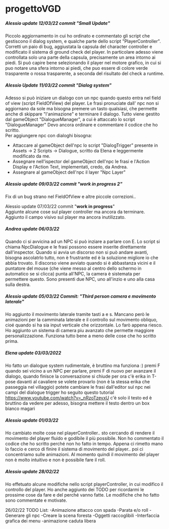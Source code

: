 # progettoVGD

##### Alessio update 12/03/22 commit "**Small Update**"   
Piccolo aggiornamento in cui ho ordinato e commentato gli script che gestiscono il dialog system, e qualche parte dello script "PlayerController".
Corretti un paio di bug, aggiustata la capsula del character controller e modificato il sistema di ground check del player. In particolare adesso viene controllata solo una parte
della capsula, precisamente un area intorno ai piedi. Si può capire bene selezionando il player nel motore grafico, in cui si puo notare una sfera intorno ai piedi, che puo essere di 
colore verde trasparente o rossa trasparente, a seconda del risultato del check a runtime.

##### Alessio Update 11/03/22 commit "**Dialog system**"   
Adesso si può iniziare un dialogo con un npc quando questo entra nel field of view (script FieldOfView) del player.
Le frasi pronuciate dall' npc non si aggiornano da sole ma bisogna premere un tasto qualsiasi, che permette anche di skippare "l'animazione" e terminare il dialogo. 
Tutto viene gestito dal gameObject "DialogueManager", a cui è attaccato lo script "DialogueManager"
Devo ancora ordinare e commentare il codice che ho scritto.   
Per aggiungere npc con dialoghi bisogna:   
- Attaccare al gameObject dell'npc lo script "DialogTrigger" presente in Assets -> 2 Scripts -> Dialogue, scritto da Elena e leggermente modificato da me.  
- Assegnare nell'ispector del gameObject dell'npc le frasi e l'Action Display e l'Action Text, implementati, credo, da Andrea.   
- Assegnare al gameObject dell'npc il layer "Npc Layer"

##### Alessio update 09/03/22 commit "**work in progress 2**"   
Fix di un bug strano nel FieldOfView e altre piccole correzioni.. 

Alessio update 07/03/22 commit "**work in progress**"    
Aggiunte alcune cose sul player controller ma ancora da terminare. Aggiunto il campo visivo sul player ma ancora inutilizzato. 


##### Andrea update 06/03/22   
Quando ci si avvicina ad un NPC si può inziare a parlare con E. Lo script si chiama NpcDialogue e le frasi possono essere inserite direttamente dall'inspector. Quando si avvia un discorso non si può andare avanti, bisogna ascolatrlo tutto, non è frustrante ed è la soluzione migliore io che abbia trovato.
Il discorso viene avviato quando si è abbastanza vicini e il puntatore del mouse (che viene messo al centro dello schermo in automatico se si clicca) punta all'NPC, la camera è sistemata per permettere questo.
Sono presenti due NPC, uno all'inzio e uno alla casa sulla destra.  

##### Alessio update 05/03/22 Commit: "**Third person camera e movimento laterale**"   
Ho aggiunto il movimento laterale tramite tasti a e s. Mancano però le animazioni per la camminata laterale
e il controllo sul movimento obliquo, cioé quando si ha sia input verticale che orizzontale. 
Lo farò appena riesco. Ho aggiunto un sistema di camera piu avanzato che permette maggiore personalizzazione. 
Funziona tutto bene a meno delle cose che ho scritto prima. 

##### Elena update 03/03/2022   
Ho fatto un dialogue system rudimentale, è bruttino ma funziona :)
premi F quando sei vicino a un NPC per parlare, premi F di nuovo per avanzare il dialogo, quando finisce la conversazione si chiude
per ora c'è erika in T-pose davanti al cavaliere se volete provarlo (non è la stessa erika che passeggia nel villaggio)
potete cambiare le frasi dall'editor sul npc nei campi del dialogue trigger
ho seguito questo tutorial https://www.youtube.com/watch?v=_nRzoTzeyxU
c'è solo il testo ed è bruttino da vedere per adesso, bisogna mettere il testo dentro un box bianco magari

##### Alessio update 01/03/22   
Ho cambiato molte cose nel playerController.. sto cercando di rendere il movimento del player fluido e 
godibile il più possibile. Non ho commentato il codice che ho scritto perché non ho fatto in tempo. 
Appena ci rimetto mano lo faccio e cerco di finire il sistema di movimento del player.. poi ci concentriamo
sulle animazioni. Al momento quindi il movimento del player non è molto intuitivo e non è possibile fare
il roll.

##### Alessio update 28/02/22   
Ho effetuato alcune modifiche nello script playerController, in cui modifico il controllo del player.
Ho anche aggiunto dei TODO per ricordarmi le prossime cose da fare e del perché vanno fatte. Le modifiche 
che ho fatto sono commentate e motivate.


26/02/22
TODO List:
-Animazione attacco con spada
-Parata e/o roll
-Generare gli npc
-Creare la scena foresta 
-Oggetti raccoglibili
-Interfaccia grafica dei menu
-animazione caduta libera
